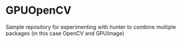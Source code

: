 # GPUOpenCV
Sample repository for experimenting with hunter to combine multiple packages (in this case OpenCV and GPUImage)
